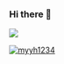 ### Hi there 👋

[![](https://github-readme-stats.vercel.app/api?username=myyh1234)](https://github.com/anuraghazra/github-readme-stats)

[![myyh1234](http://mazassumnida.wtf/api/v2/generate_badge?boj=myyh1234)](https://solved.ac/myyh1234)
<!--
**myyh1234/myyh1234** is a ✨ _special_ ✨ repository because its `README.md` (this file) appears on your GitHub profile.

Here are some ideas to get you started:

- 🔭 I’m currently working on ...
- 🌱 I’m currently learning ...
- 👯 I’m looking to collaborate on ...
- 🤔 I’m looking for help with ...
- 💬 Ask me about ...
- 📫 How to reach me: ...
- 😄 Pronouns: ...
- ⚡ Fun fact: ...
-->
